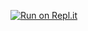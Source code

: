 [![Run on Repl.it](https://repl.it/badge/github/saedmp/spam-pls1)](https://repl.it/github/saedmp/spam-pls1)